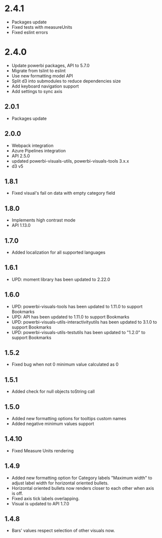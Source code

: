 # 2.4.1
* Packages update
* Fixed tests with measureUnits
* Fixed eslint errors

# 2.4.0
* Update powerbi packages, API to 5.7.0
* Migrate from tslint to eslint
* Use new formatting model API
* Split d3 into submodules to reduce dependencies size
* Add keyboard navigation support
* Add settings to sync axis

## 2.0.1
 * Packages update

## 2.0.0
 * Webpack integration
 * Azure Pipelines integration
 * API 2.5.0
 * updated powerbi-visuals-utils, powerbi-visuals-tools 3.x.x
 * d3 v5

## 1.8.1
* Fixed visual's fail on data with empty category field
## 1.8.0
* Implements high contrast mode
* API 1.13.0

## 1.7.0
* Added localization for all supported languages

## 1.6.1
* UPD: moment library has been updated to 2.22.0

## 1.6.0
* UPD: powerbi-visuals-tools has been updated to 1.11.0 to support Bookmarks
* UPD: API has been updated to 1.11.0 to support Bookmarks
* UPD: powerbi-visuals-utils-interactivityutils has been updated to 3.1.0 to support Bookmarks
* UPD: powerbi-visuals-utils-testutils has been updated to "1.2.0" to support Bookmarks

## 1.5.2
* Fixed bug when not 0 minimum value calculated as 0

## 1.5.1
* Added check for null objects toString call

## 1.5.0
* Added new formatting options for tooltips custom names
* Added negative minimum values support

## 1.4.10
* Fixed Measure Units rendering

## 1.4.9
* Added new formatting option for Category labels "Maximum width" to adjust label width for horizontal oriented bullets.
* Horizontal oriented bullets now renders closer to each other when axis is off.
* Fixed axis tick labels overlapping.
* Visual is updated to API 1.7.0

## 1.4.8
* Bars' values respect selection of other visuals now.
